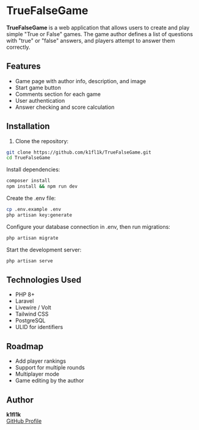 # TrueFalseGame

**TrueFalseGame** is a web application that allows users to create and play simple "True or False" games. The game author defines a list of questions with "true" or "false" answers, and players attempt to answer them correctly.

## Features

- Game page with author info, description, and image
- Start game button
- Comments section for each game
- User authentication
- Answer checking and score calculation

## Installation

1. Clone the repository:

```bash
git clone https://github.com/k1fl1k/TrueFalseGame.git
cd TrueFalseGame
```

Install dependencies:

```bash
composer install
npm install && npm run dev
```
Create the .env file:

```bash
cp .env.example .env
php artisan key:generate
```
Configure your database connection in .env, then run migrations:

```bash
php artisan migrate
```
Start the development server:

```bash
php artisan serve
```

## Technologies Used

- PHP 8+
- Laravel
- Livewire / Volt
- Tailwind CSS
- PostgreSQL
- ULID for identifiers

## Roadmap

- Add player rankings
- Support for multiple rounds
- Multiplayer mode
- Game editing by the author

## Author

**k1fl1k**  
[GitHub Profile](https://github.com/k1fl1k)
